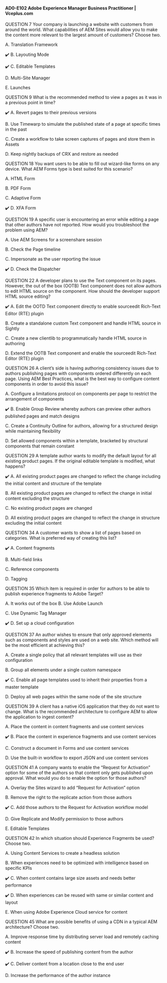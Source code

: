 #### AD0-E102 Adobe Experience Manager Business Practitioner | Vceplus.com

QUESTION 7
Your company is launching a website with customers from around the world. What capabilities of AEM Sites would allow you to make the content more relevant to the largest amount of customers? Choose two.

A. Translation Framework

:heavy_check_mark: B. Layouting Mode

:heavy_check_mark: C. Editable Templates

D. Multi-Site Manager

E. Launches


QUESTION 9 What is the recommended method to view a pages as it was in a previous 
point in time?

:heavy_check_mark: A. Revert pages to their previous versions

B. Use Timewarp to simulate the published state of a page at specific times in the past

C. Create a workflow to take screen captures of pages and store them in Assets

D. Keep nightly backups of CRX and restore as needed

QUESTION 18
You want users to be able to fill out wizard-like forms on any device. What AEM Forms type is best suited for this scenario?

A. HTML Form

B. PDF Form

C. Adaptive Form

:heavy_check_mark: D. XFA Form

QUESTION 19
A specific user is encountering an error while editing a page that other authors have not reported. How would you troubleshoot the problem using AEM?

A. Use AEM Screens for a screenshare session

B. Check the Page timeline

C. Impersonate as the user reporting the issue

:heavy_check_mark: D. Check the Dispatcher

QUESTION 22
A developer plans to use the Text component on its pages. However, the out of the box (OOTB) Text component does not allow authors to edit HTML source on the component. How should the developer support HTML source editing?

:heavy_check_mark: A. Edit the OOTD Text component directly to enable sourceedit Rich-Text Editor (RTE) plugin

B. Create a standalone custom Text component and handle HTML source in Sightly

C. Create a new clientlib to programmatically handle HTML source in authoring

D. Extend the OOTB Text component and enable the sourceedit Rich-Text Editor (RTE) plugin

QUESTION 26
A client’s side is having authoring consistency issues due to authors publishing pages with components ordered differently on each page. Using AEM Best Practices, what is the best way to configure content components in order to avoid this issue?

A. Configure a limitations protocol on components per page to restrict the arrangement of components

:heavy_check_mark: B. Enable Group Review whereby authors can preview other authors published pages and match designs

C. Create a Continuity Outline for authors, allowing for a structured design while maintaining flexibility

D. Set allowed components within a template, bracketed by structural components that remain constant

QUESTION 29
A template author wants to modify the default layout for all existing product pages. If the original editable template is modified, what happens?

:heavy_check_mark: A. All existing product pages are changed to reflect the change including the initial content and structure of the template

B. All existing product pages are changed to reflect the change in initial content excluding the structure 

C. No existing product pages are changed

D. All existing product pages are changed to reflect the change in structure excluding the initial content

QUESTION 34
A customer wants to show a list of pages based on categories. What is preferred way of creating this list?

:heavy_check_mark: A. Content fragments

B. Multi-field links

C. Reference components

D. Tagging

QUESTION 35
Which item is required in order for authors to be able to publish experience fragments to Adobe Target?

A. It works out of the box
B. Use Adobe Launch

C. Use Dynamic Tag Manager

:heavy_check_mark: D. Set up a cloud configuration

QUESTION 37
An author wishes to ensure that only approved elements such as components and styles are used on a web site. Which method will be the most efficient at achieving this?

A. Create a single policy that all relevant templates will use as their configuration

B. Group all elements under a single custom namespace

:heavy_check_mark: C. Enable all page templates used to inherit their properties from a master template

D. Deploy all web pages within the same node of the site structure

QUESTION 39
A client has a native iOS application that they do not want to change. What is the recommended architecture to configure AEM to allow the application to ingest content?

A. Place the content in content fragments and use content services

:heavy_check_mark: B. Place the content in experience fragments and use content services

C. Construct a document in Forms and use content services

D. Use the built-in workflow to export JSON and use content services

QUESTION 41
A company wants to enable the “Request for Activation” option for some of the authors so that content only gets published upon approval. What would you do to enable the option for those authors?

A. Overlay the Sites wizard to add “Request for Activation” option

B. Remove the right to the replicate action from those authors

:heavy_check_mark: C. Add those authors to the Request for Activation workflow model

D. Give Replicate and Modify permission to those authors

E. Editable Templates

QUESTION 42 In which situation should Experience Fragments be 
used? Choose two.

A. Using Content Services to create a headless solution

B. When experiences need to be optimized with intelligence based on specific KPIs

:heavy_check_mark: C. When content contains large size assets and needs better performance

:heavy_check_mark: D. When experiences can be reused with same or similar content and layout

E. When using Adobe Experience Cloud service for content

QUESTION 45 What are possible benefits of using a CDN in a typical AEM 
architecture? Choose two.

A. Improve response time by distributing server load and remotely caching content

:heavy_check_mark: B. Increase the speed of publishing content from the author

:heavy_check_mark: C. Deliver content from a location close to the end user

D. Increase the performance of the author instance